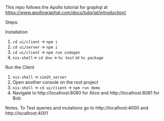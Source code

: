 This repo follows the Apollo tutorial for graphql at https://www.apollographql.com/docs/tutorial/introduction/

Steps:

Installation
1. `cd ui/client` -> `npm i`
2. `cd ui/server` -> `npm i`
3. `cd ui/client` -> `npm run codegen`
4. `nix-shell`-> `cd dna` -> `hc test` or `hc package`


Run the Client
1. `nix-shell` -> `sim2h_server`
2. Open another console on the root project
3. `nix-shell` -> `cd ui/client` -> `npm run demo`
4. Navigate to http://localhost:8080 for Alice and http://localhost:8081 for Bob 

Notes. To Test queries and mutations go to http://localhost:4000 and http://localhost:4001